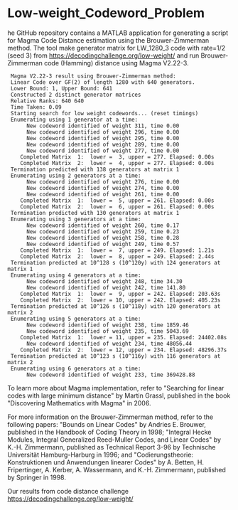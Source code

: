 # Low-weight_Codeword_Problem

he GitHub repository contains a MATLAB application for generating a script for Magma Code Distance estimation using the Brouwer-Zimmerman method. The tool make  generator matrix for  LW_1280_3 code with rate=1/2 (seed 3)  from https://decodingchallenge.org/low-weight/ and run Brouwer-Zimmerman code (Hamming) distance using Magma V2.22-3.


     Magma V2.22-3 result using Brouwer-Zimmerman method:
     Linear Code over GF(2) of length 1280 with 640 generators.
     Lower Bound: 1, Upper Bound: 641
     Constructed 2 distinct generator matrices
     Relative Ranks: 640 640 
     Time Taken: 0.09
     Starting search for low weight codewords... (reset timings)
     Enumerating using 1 generator at a time:
          New codeword identified of weight 311, time 0.00
          New codeword identified of weight 296, time 0.00
          New codeword identified of weight 295, time 0.00
          New codeword identified of weight 289, time 0.00
          New codeword identified of weight 277, time 0.00
        Completed Matrix  1:  lower =  3, upper = 277. Elapsed: 0.00s
        Completed Matrix  2:  lower =  4, upper = 277. Elapsed: 0.00s
     Termination predicted with 138 generators at matrix 1
     Enumerating using 2 generators at a time:
          New codeword identified of weight 276, time 0.00
          New codeword identified of weight 274, time 0.00
          New codeword identified of weight 261, time 0.00
        Completed Matrix  1:  lower =  5, upper = 261. Elapsed: 0.00s
        Completed Matrix  2:  lower =  6, upper = 261. Elapsed: 0.00s
     Termination predicted with 130 generators at matrix 1
     Enumerating using 3 generators at a time:
          New codeword identified of weight 260, time 0.17
          New codeword identified of weight 259, time 0.23
          New codeword identified of weight 258, time 0.28
          New codeword identified of weight 249, time 0.57
        Completed Matrix  1:  lower =  7, upper = 249. Elapsed: 1.21s
        Completed Matrix  2:  lower =  8, upper = 249. Elapsed: 2.44s
     Termination predicted at 10^128 s (10^120y) with 124 generators at matrix 1
     Enumerating using 4 generators at a time:
          New codeword identified of weight 248, time 34.30
          New codeword identified of weight 242, time 141.80
        Completed Matrix  1:  lower =  9, upper = 242. Elapsed: 203.63s
        Completed Matrix  2:  lower = 10, upper = 242. Elapsed: 405.23s
     Termination predicted at 10^126 s (10^118y) with 120 generators at matrix 2
     Enumerating using 5 generators at a time:
          New codeword identified of weight 238, time 1859.46
          New codeword identified of weight 235, time 5043.69
        Completed Matrix  1:  lower = 11, upper = 235. Elapsed: 24402.08s
          New codeword identified of weight 234, time 48056.44
        Completed Matrix  2:  lower = 12, upper = 234. Elapsed: 48296.37s
     Termination predicted at 10^123 s (10^116y) with 116 generators at matrix 2
     Enumerating using 6 generators at a time:
          New codeword identified of weight 233, time 369428.88



To learn more about Magma implementation, refer to "Searching for linear codes with large minimum distance" by Martin Grassl, published in the book "Discovering Mathematics with Magma" in 2006.

For more information on the Brouwer-Zimmerman method, refer to the following papers: "Bounds on Linear Codes" by Andries E. Brouwer, published in the Handbook of Coding Theory in 1998; "Integral Hecke Modules, Integral Generalized Reed-Muller Codes, and Linear Codes" by K.-H. Zimmermann, published as Technical Report 3-96 by Technische Universität Hamburg-Harburg in 1996; and "Codierungstheorie: Konstruktionen und Anwendungen linearer Codes" by A. Betten, H. Fripertinger, A. Kerber, A. Wassermann, and K.-H. Zimmermann, published by Springer in 1998.

Our results from code distance challenge https://decodingchallenge.org/low-weight/


